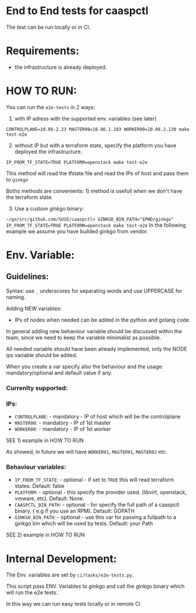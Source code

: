 # End to End tests for caaspctl

The test can be run locally or in CI.

# Requirements:

- the infrastructure is already deployed. 

# HOW TO RUN:

You can run the `e2e-tests` in 2 ways:

1) with IP adress with the supported env. variables (see later)

`CONTROLPLANE=10.86.2.23 MASTER00=10.86.1.103 WORKER00=10.86.2.130 make test-e2e` 

2) without IP but with a terraform state,  specify the platform you have deployed the infrastructure.

`IP_FROM_TF_STATE=TRUE PLATFORM=openstack make test-e2e`

This method will read the tfstate file and read the IPs of host and pass them to `ginkgo`

Boths methods are convenients: 1) method is usefull when we don't have the terraform state.

3) Use a custom ginkgo binary:

`~/go/src/github.com/SUSE/caaspctl> GINKGO_BIN_PATH="$PWD/ginkgo" IP_FROM_TF_STATE=TRUE PLATFORM=openstack make test-e2e`
In the following example we assume you have builded ginkgo from vendor.

# Env. Variable:

## Guidelines:

Syntax: use `_` underscores for separating words and use UPPERCASE for naming.

Adding NEW variables:

- IPs of nodes when needed can be added in the python and golang code.

In general adding new behaviour variable should be discussed within the team, since we need to keep the variable minimalist as possible.

All needed variable should have been already implemented, only the NODE ips variable should be added. 

When you create a var specify also the behaviour and the usage: mandatory/optional and default value if any.

### Currenlty supported:

### IPs:

- `CONTROLPLANE`: - mandatory - IP of host which will be the controlplane
- `MASTER00`: - mandatory - IP of 1st master
- `WORKER00`: - mandatory - IP of 1st worker

SEE 1) example in HOW TO RUN

As showed, in future we will have `WORKER01`, `MASTER01`, `MASTER02` etc. 

### Behaviour variables:

- `IP_FROM_TF_STATE`: - optional - if set to `TRUE` this will read terraform states. Default: false
- `PLATFORM`: - optional - this specify the provider used. (libvirt, openstack, vmware, etc). Default: None.
- `CAASPCTL_BIN_PATH`: - optional - for specify the full path of a caaspctl binary. ( e.g if you use an RPM). Default: GOPATH
- `GINKGO_BIN_PATH`: - optional -  use this var for passing a fullpath to a ginkgo bin which will be used by tests. Default: your Path

SEE 2) example in HOW TO RUN


# Internal Development:

The Env. variables are set by `ci/tasks/e2e-tests.py`.

This script pass ENV. Variables to ginkgo and call the ginkgo binary which will run the e2e tests.

In this way we can run easy tests locally or in remote CI
